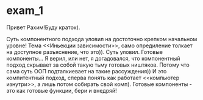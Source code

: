 # exam_1
Привет Рахим!Буду краток).

Суть компонентного подхода уловил на достоточно крепком начальном уровне! Тема <<Иньекции зависимости>>, само опредиление толкает на доступное разъяснение, что это)). Суть уловил.
Готовые компоненты... Я верил, или нет, я догадовался, что компонентный подход скрывает за собой такую тьму готовых ништяков. Потому что сама суть ООП подталкиевает на такие рассуждения))
И это компитентный подход, сперва понять как работает <<компьютер изнутри>>, а лишь потом собирать свой комп).
  Готовые компоненты - это как готовые функции, бери и внедряй!
